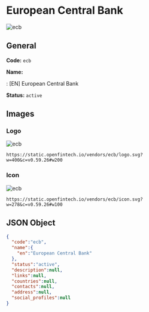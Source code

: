 
# European Central Bank 
![ecb](https://static.openfintech.io/vendors/ecb/logo.svg?w=400&c=v0.59.26#w200)  

## General 
 
**Code:** `ecb` 
 
**Name:** 
 
:	[EN] European Central Bank 
 
**Status:** `active` 
 

## Images 

### Logo 
 
![ecb](https://static.openfintech.io/vendors/ecb/logo.svg?w=400&c=v0.59.26#w200)  

```
https://static.openfintech.io/vendors/ecb/logo.svg?w=400&c=v0.59.26#w200
```  

### Icon 
 
![ecb](https://static.openfintech.io/vendors/ecb/icon.svg?w=278&c=v0.59.26#w100)  

```
https://static.openfintech.io/vendors/ecb/icon.svg?w=278&c=v0.59.26#w100
```  

## JSON Object 

```json
{
  "code":"ecb",
  "name":{
    "en":"European Central Bank"
  },
  "status":"active",
  "description":null,
  "links":null,
  "countries":null,
  "contacts":null,
  "address":null,
  "social_profiles":null
}
```  
